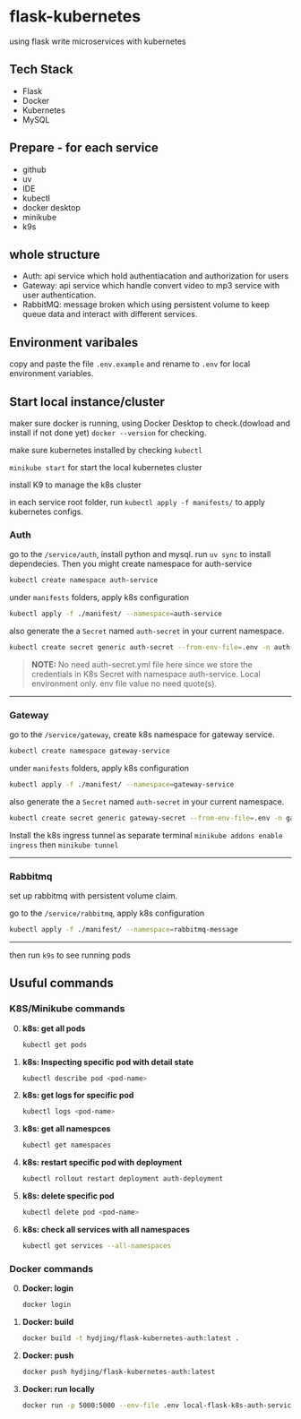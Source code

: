 # flask-kubernetes
using flask write microservices with kubernetes

## Tech Stack
* Flask
* Docker
* Kubernetes
* MySQL



## Prepare - for each service
* github
* uv
* IDE
* kubectl
* docker desktop
* minikube
* k9s

## whole structure

- Auth: api service which hold authentiacation and authorization for users
- Gateway: api service which handle convert video to mp3 service with user authentication.
- RabbitMQ: message broken which using persistent volume to keep queue data and interact with different services.


## Environment varibales
copy and paste the file `.env.example` and rename to `.env` for local environment variables.


## Start local instance/cluster
 
maker sure docker is running, using Docker Desktop to check.(dowload and install if not done yet) `docker --version` for checking.

make sure kubernetes installed by checking `kubectl` 

`minikube start` for start the local kubernetes cluster

install K9 to manage the k8s cluster

in each service root folder, run `kubectl apply -f manifests/` to apply kubernetes configs.

### Auth
go to the `/service/auth`, install python and mysql. run `uv sync` to install dependecies. Then you might create namespace for auth-service
```bash
kubectl create namespace auth-service
```
under `manifests` folders, apply k8s configuration
```bash
kubectl apply -f ./manifest/ --namespace=auth-service
```
also generate the a `Secret` named `auth-secret` in your current namespace.
```bash
kubectl create secret generic auth-secret --from-env-file=.env -n auth-service --dry-run=client -o yaml | kubectl apply -f -
```
> **NOTE:**  No need auth-secret.yml file here since we store the credentials in K8s Secret with namespace auth-service. Local environment only. env file value no need quote(s).

---

### Gateway
go to the `/service/gateway`, create k8s namespace for gateway service.
```bash
kubectl create namespace gateway-service
```
under `manifests` folders, apply k8s configuration
```bash
kubectl apply -f ./manifest/ --namespace=gateway-service
```
also generate the a `Secret` named `auth-secret` in your current namespace.
```bash
kubectl create secret generic gateway-secret --from-env-file=.env -n gateway-service --dry-run=client -o yaml | kubectl apply -f -
```

Install the k8s ingress tunnel as separate terminal `minikube addons enable ingress` then `minikube tunnel`

---

### Rabbitmq
set up rabbitmq with persistent volume claim.

go to the `/service/rabbitmq`, apply k8s configuration
```bash
kubectl apply -f ./manifest/ --namespace=rabbitmq-message
```

---

then run `k9s` to see running pods



## Usuful commands

### K8S/Minikube commands
0.  **k8s: get all pods**
    ```bash
    kubectl get pods
    ```
1.  **k8s: Inspecting specific pod with detail state**
    ```bash
    kubectl describe pod <pod-name>
    ```
2.  **k8s: get logs for specific pod**
    ```bash
    kubectl logs <pod-name>
    ```
3.  **k8s: get all namespces**
    ```bash
    kubectl get namespaces
    ```
4.  **k8s: restart specific pod with deployment**
    ```bash
    kubectl rollout restart deployment auth-deployment
    ```
5.  **k8s: delete specific pod**
    ```bash
    kubectl delete pod <pod-name>
    ```
5.  **k8s: check all services with all namespaces**
    ```bash
    kubectl get services --all-namespaces
    ```   



### Docker commands
0.  **Docker: login**
    ```bash
    docker login
    ```
1.  **Docker: build**
    ```bash
    docker build -t hydjing/flask-kubernetes-auth:latest .
    ```
2.  **Docker: push**
    ```bash
    docker push hydjing/flask-kubernetes-auth:latest
    ```
3.  **Docker: run locally**
    ```bash
    docker run -p 5000:5000 --env-file .env local-flask-k8s-auth-service:latest
    ```

